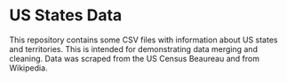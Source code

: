 US States Data
==============
This repository contains some CSV files with information about US states and
territories. This is intended for demonstrating data merging and cleaning.
Data was scraped from the US Census Beaureau and from Wikipedia.
